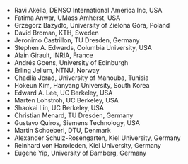 - Ravi Akella, DENSO International America Inc, USA
- Fatima Anwar, UMass Amherst, USA
- Grzegorz Bazydło, University of Zielona Góra, Poland
- David Broman, KTH, Sweden
- Jeronimo Castrillon, TU Dresden, Germany
- Stephen A. Edwards, Columbia University, USA
- Alain Girault, INRIA, France
- Andrés Goens, University of Edinburgh
- Erling Jellum, NTNU, Norway
- Chadlia Jerad, University of Manouba, Tunisia
- Hokeun Kim, Hanyang University, South Korea
- Edward A. Lee, UC Berkeley, USA
- Marten Lohstroh, UC Berkeley, USA
- Shaokai Lin, UC Berkeley, USA
- Christian Menard, TU Dresden, Germany
- Gustavo Quiros, Siemens Technology, USA
- Martin Schoeberl, DTU, Denmark
- Alexander Schulz-Rosengarten, Kiel University, Germany
- Reinhard von Hanxleden, Kiel University, Germany
- Eugene Yip, University of Bamberg, Germany
